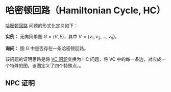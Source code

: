 # 哈密顿回路（Hamiltonian Cycle, HC）
[哈密顿回路](./../GraphTheory/2.html) 问题的形式化定义如下：

**实例：** 无向简单图 $G=(V,E)$，其中 $V=\{v_1,v_2,...,v_n\}$。

**询问：** 图 G 中是否存在一条哈密顿回路。

该问题的证明思路是将 [VC 问题](./vc.html)变换为 HC 问题，将 VC 中的每一条边，对应成一个特殊的图，该图定义了四个特殊点，。

## NPC 证明


